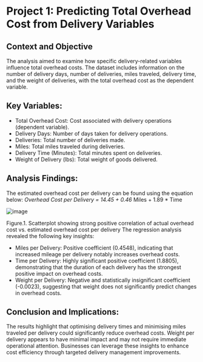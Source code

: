 # Project 1: Predicting Total Overhead Cost from Delivery Variables
## Context and Objective
The analysis aimed to examine how specific delivery-related variables influence total overhead costs. The dataset includes information on the number of delivery days, number of deliveries, miles traveled, delivery time, and the weight of deliveries, with the total overhead cost as the dependent variable.
## Key Variables:
* Total Overhead Cost: Cost associated with delivery operations (dependent variable).
* Delivery Days: Number of days taken for delivery operations.
* Deliveries: Total number of deliveries made.
* Miles: Total miles traveled during deliveries.
* Delivery Time (Minutes): Total minutes spent on deliveries.
* Weight of Delivery (lbs): Total weight of goods delivered.
## Analysis Findings:
The estimated overhead cost per delivery can be found using the equation below: 
*Overhead Cost per Delivery = 14.45 + 0.46* Miles + 1.89 * Time	

![image](https://github.com/user-attachments/assets/f481b62c-86ff-47b7-9eca-b89eb3c87d6e)

Figure.1. Scatterplot showing strong positive correlation of actual overhead cost vs. estimated overhead cost per delivery
The regression analysis revealed the following key insights:
* Miles per Delivery: Positive coefficient (0.4548), indicating that increased mileage per delivery notably increases overhead costs.
* Time per Delivery: Highly significant positive coefficient (1.8805), demonstrating that the duration of each delivery has the strongest positive impact on overhead costs.
* Weight per Delivery: Negative and statistically insignificant coefficient (-0.0023), suggesting that weight does not significantly predict changes in overhead costs.
## Conclusion and Implications:
The results highlight that optimising delivery times and minimising miles traveled per delivery could significantly reduce overhead costs. Weight per delivery appears to have minimal impact and may not require immediate operational attention. Businesses can leverage these insights to enhance cost efficiency through targeted delivery management improvements.
